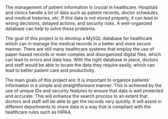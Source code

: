 The management of patient information is crucial in healthcare. Hospitals and clinics handle a lot of data such as patient records, doctor schedules, and medical histories, etc. If this data is not stored properly, it can lead to wrong decisions, delayed actions, and security risks. A well-organized database can help to solve these problems.

The goal of this project is to develop a MySQL database for healthcare which can in manage the medical records in a better and more secure manner. There are still many healthcare systems that employ the use of paper-based records or even complex and disorganized digital files, which can lead to errors and data loss. With the right database in place, doctors and staff would be able to locate the data they require easily, which can lead to better patient care and productivity.

The main goals of this project are: It is important to organize patients’ information in a simple and straightforward manner. This is achieved by the use of unique IDs and security features to ensure that data is well protected and accurate. This will enhance the search process to an extent that doctors and staff will be able to get the records very quickly. It will assist in different departments to share data in a way that is compliant with the healthcare rules such as HIPAA.
